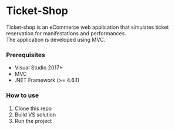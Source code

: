 # Ticket-Shop
Ticket-shop is an eCommerce web application that simulates ticket reservation for manifestations and performances.  
The application is developed using MVC.

### Prerequisites
- Visual Studio 2017+  
- MVC  
- .NET Framework (>= 4.6.1)  

### How to use
1. Clone this repo  
2. Build VS solution  
3. Run the project

